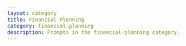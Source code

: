 ```yaml
---
layout: category
title: Financial Planning
category: financial-planning
description: Prompts in the financial-planning category.
---
```

